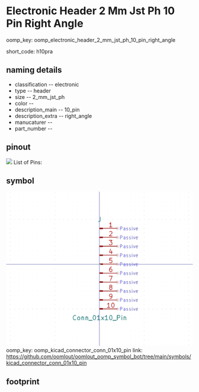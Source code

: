 # Electronic Header 2 Mm Jst Ph 10 Pin Right Angle
oomp_key: oomp_electronic_header_2_mm_jst_ph_10_pin_right_angle  

short_code: h10pra
## naming details
* classification -- electronic
* type -- header
* size -- 2_mm_jst_ph
* color -- 
* description_main -- 10_pin
* description_extra -- right_angle
* manucaturer -- 
* part_number -- 
## pinout
![](working_pinout_600.png)
List of Pins:

## symbol

![](symbol/0/working/working_600.png)
oomp_key: oomp_kicad_connector_conn_01x10_pin
link: https://github.com/oomlout/oomlout_oomp_symbol_bot/tree/main/symbols/kicad_connector_conn_01x10_pin


## footprint
